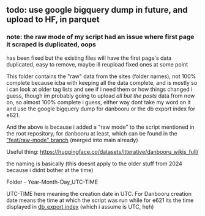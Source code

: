 ## todo: use google bigquery dump in future, and upload to HF, in parquet

### note: the raw mode of my script had an issue where first page it scraped is duplicated, oops

has been fixed but the existing files will have the first page's data duplicated, easy to remove, maybe ill reupload fixed ones at some point

This folder contains the "raw" data from the sites (folder names), not 100% complete because icba with keeping all the data complete, and is mostly so i can look at older tag lists and see if i need them or how things changed i guess, though im probably going to upload *all but the posts* data from now on, so almost 100% complete i guess, either way dont take my word on it and use the google bigquery dump for danbooru or the db export index for e621.

And the above is because i added a "raw mode" to the script mentioned in the root repository, for danbooru at least, which can be found in the ["feat/raw-mode" branch](https://github.com/DraconicDragon/danbooru-e621-tag-list-processor/tree/feat/raw-mode) (merged into main already)

Useful thing: https://huggingface.co/datasets/itterative/danbooru_wikis_full/

the naming is basically (this doesnt apply to the older stuff from 2024 because i didnt bother at the time)

Folder - Year-Month-Day_UTC-TIME

UTC-TIME here meaning the creation date in UTC. For Danbooru creation date means the time at which the script was run while for e621 its the time displayed in [db_export index](https://e621.net/db_export/) (which i assume is UTC, heh)
